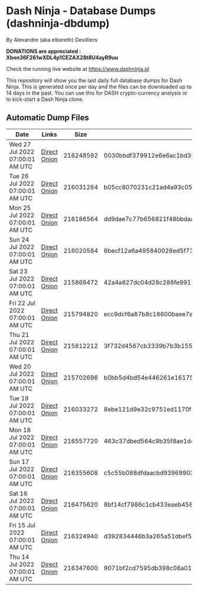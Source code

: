 # Dash Ninja - Database Dumps (dashninja-dbdump)
By Alexandre (aka elbereth) Devilliers

**DONATIONS are appreciated : Xbon36F261wXDL4p1CEZAX28t8U4ayR9uu**

Check the running live website at https://www.dashninja.pl

This repository will show you the last daily full database dumps for Dash Ninja. This is generated once per day and the files can be downloaded up to 14 days in the past.
You can use this for DASH crypto-currency analysis or to kick-start a Dash Ninja clone.


## Automatic Dump Files
| Date | Links | Size | SHA256 |
|--|--|--|--|
| Wed 27 Jul 2022 07:00:01 AM UTC | [Direct](https://oshi.at/ySmS) [Onion](http://5ety7tpkim5me6eszuwcje7bmy25pbtrjtue7zkqqgziljwqy3rrikqd.onion/ySmS) | 216248592 | 0030bbdf379912e6e6ac1bd3959f264ee84fcbbd082f6291bf795350ae0974e4 | 
| Tue 26 Jul 2022 07:00:01 AM UTC | [Direct](https://oshi.at/Aoxm) [Onion](http://5ety7tpkim5me6eszuwcje7bmy25pbtrjtue7zkqqgziljwqy3rrikqd.onion/Aoxm) | 216031264 | b05cc8070231c21ad4a93c054fed0bb9ba63337a04c333b2610412179860b1e1 | 
| Mon 25 Jul 2022 07:00:01 AM UTC | [Direct](https://oshi.at/zZcK) [Onion](http://5ety7tpkim5me6eszuwcje7bmy25pbtrjtue7zkqqgziljwqy3rrikqd.onion/zZcK) | 216186564 | dd9dae7c77b656821f48bbdaaaf4483b9820c25c1052a9ec4641571e2d32db03 | 
| Sun 24 Jul 2022 07:00:01 AM UTC | [Direct](https://oshi.at/CHMS) [Onion](http://5ety7tpkim5me6eszuwcje7bmy25pbtrjtue7zkqqgziljwqy3rrikqd.onion/CHMS) | 216020584 | 6becf12a6a495840028ed5f7352a1fddc87005f36d9ff8589fead82759721447 | 
| Sat 23 Jul 2022 07:00:01 AM UTC | [Direct](https://oshi.at/xtqb) [Onion](http://5ety7tpkim5me6eszuwcje7bmy25pbtrjtue7zkqqgziljwqy3rrikqd.onion/xtqb) | 215869472 | 42a4a827dc04d28c286fe9911cd98828a7509db1f5a3502a244b981035eb8917 | 
| Fri 22 Jul 2022 07:00:01 AM UTC | [Direct](https://oshi.at/dnsa) [Onion](http://5ety7tpkim5me6eszuwcje7bmy25pbtrjtue7zkqqgziljwqy3rrikqd.onion/dnsa) | 215794820 | ecc9dcf6a87b8c18600baee7a17c6853f643629d246d1ab6de2cee274cc74ff9 | 
| Thu 21 Jul 2022 07:00:01 AM UTC | [Direct](https://oshi.at/mJRu) [Onion](http://5ety7tpkim5me6eszuwcje7bmy25pbtrjtue7zkqqgziljwqy3rrikqd.onion/mJRu) | 215812212 | 3f732d4567cb3339b7b3b1551b57487e1c785d19a421eb67dced1ba9830b10d3 | 
| Wed 20 Jul 2022 07:00:01 AM UTC | [Direct](https://oshi.at/JPvy) [Onion](http://5ety7tpkim5me6eszuwcje7bmy25pbtrjtue7zkqqgziljwqy3rrikqd.onion/JPvy) | 215702696 | b0bb5d4bd54e446261e161759bc79c4f54f001283207e9cc63ebab498f947d64 | 
| Tue 19 Jul 2022 07:00:01 AM UTC | [Direct](https://oshi.at/nKyk) [Onion](http://5ety7tpkim5me6eszuwcje7bmy25pbtrjtue7zkqqgziljwqy3rrikqd.onion/nKyk) | 216033272 | 8ebe121d9e32c9751ed1170f90094603c23a7cc59dfbeef8129c5bf37de0ee8a | 
| Mon 18 Jul 2022 07:00:01 AM UTC | [Direct](https://oshi.at/SBsh) [Onion](http://5ety7tpkim5me6eszuwcje7bmy25pbtrjtue7zkqqgziljwqy3rrikqd.onion/SBsh) | 216557720 | 463c37dbed564c9b35f8ae1d4796c2e9666b5aae300e053dab2159bfc4ad8e5c | 
| Sun 17 Jul 2022 07:00:01 AM UTC | [Direct](https://oshi.at/seED) [Onion](http://5ety7tpkim5me6eszuwcje7bmy25pbtrjtue7zkqqgziljwqy3rrikqd.onion/seED) | 216355608 | c5c55b088dfdaacbd93969903ff9471df3bd247559995f1480bdb5cc21217948 | 
| Sat 16 Jul 2022 07:00:01 AM UTC | [Direct](https://oshi.at/Awex) [Onion](http://5ety7tpkim5me6eszuwcje7bmy25pbtrjtue7zkqqgziljwqy3rrikqd.onion/Awex) | 216475620 | 8bf14cf7986c1cb433eaeb45878de40a4ce61002612c7a1ffab38fa0d67f2d46 | 
| Fri 15 Jul 2022 07:00:01 AM UTC | [Direct](https://oshi.at/XeWg) [Onion](http://5ety7tpkim5me6eszuwcje7bmy25pbtrjtue7zkqqgziljwqy3rrikqd.onion/XeWg) | 216324940 | d392834446b3a265a51dbef58bd2003ffa12a4d1b119e986f419dfcf0098a424 | 
| Thu 14 Jul 2022 07:00:01 AM UTC | [Direct](https://oshi.at/HwGf) [Onion](http://5ety7tpkim5me6eszuwcje7bmy25pbtrjtue7zkqqgziljwqy3rrikqd.onion/HwGf) | 216347600 | 9071bf2cd7595db398c06a01130028537ceefcd6f4c1f8a88816ebc55847452e | 

